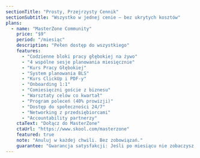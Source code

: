 ```yaml
---
sectionTitle: "Prosty, Przejrzysty Cennik"
sectionSubtitle: "Wszystko w jednej cenie — bez ukrytych kosztów"
plans:
  - name: "MasterZone Community"
    price: "$9"
    period: "/miesiąc"
    description: "Pełen dostęp do wszystkiego"
    features:
      - "Codzienne bloki pracy głębokiej na żywo"
      - "4 wspólne sesje planowania miesięcznie"
      - "Kurs Pracy Głębokiej"
      - "System planowania BLS"
      - "Kurs ClickUp i PDF-y"
      - "Onboarding 1:1"
      - "Comiesięczni goście z biznesu"
      - "Warsztaty celów co kwartał"
      - "Program poleceń (40% prowizji)"
      - "Dostęp do społeczności 24/7"
      - "Networking z przedsiębiorcami"
      - "Accountability partnerzy"
    ctaText: "Dołącz do MasterZone"
    ctaUrl: "https://www.skool.com/masterzone"
    featured: true
    note: "Anuluj w każdej chwili. Bez zobowiązań."
    guarantee: "Gwarancja satysfakcji: Jeśli po miesiącu nie zobaczysz różnicy — zwrot pieniędzy."
---
```

